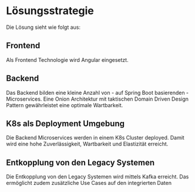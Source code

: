 # Lösungsstrategie

Die Lösung sieht wie folgt aus:

## Frontend
Als Frontend Technologie wird Angular eingesetzt.

## Backend
Das Backend bilden eine kleine Anzahl von - auf Spring Boot basierenden - Microservices.
Eine Onion Architektur mit taktischen Domain Driven Design Pattern gewährleistet eine optimale Wartbarkeit.

## K8s als Deployment Umgebung
Die Backend Microservices werden in einem K8s Cluster deployed. Damit wird eine hohe Zuverlässigkeit, Wartbarkeit und Elastizität erreicht.

## Entkopplung von den Legacy Systemen
Die Entkopplung von den Legacy Systemen wird mittels Kafka erreicht. Das ermöglicht zudem zusätzliche Use Cases auf den integrierten Daten
